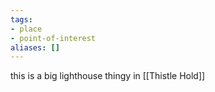 ```yaml
---
tags:
- place
- point-of-interest
aliases: []
---
```


this is a big lighthouse thingy in [[Thistle Hold]]